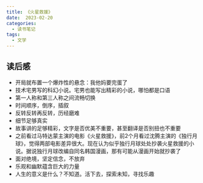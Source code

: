 ```yaml
---
title: 《火星救援》
date:  2023-02-20
categories:
  - 读书笔记
tags:
  - 文学
---
```


## 读后感
- 开局就布置一个爆炸性的悬念：我他妈要完蛋了
- 技术宅男写的科幻小说。宅男也能写出精彩的小说，哪怕都是口语
- 第一人称和第三人称之间流畅切换
- 时间顺序，倒序，插叙
- 反转反转再反转，历经磨难
- 细节足够真实
- 故事讲的足够精彩，文字是否优美不重要，甚至翻译是否别扭也不重要
- 之前看过马特达蒙主演的电影《火星救援》，前2个月看过沈腾主演的《独行月球》，觉得两部电影差异很大。现在认为似乎独行月球处处抄袭火星救援的小说。据说独行月球改编自同名韩国漫画，那有可能从漫画开始就抄袭了
- 面对绝境，坚定信念，不放弃
- 乐观和幽默蕴含巨大的力量
- 人生的意义是什么？不知道。活下去，探索未知，寻找乐趣



